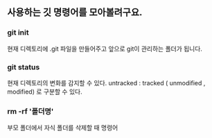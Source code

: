 ##  사용하는 깃 명령어를 모아볼려구요.

### git init 
현재 디렉토리에 .git 파일을 만들어주고 앞으로 git이 관리하는 폴더가 됩니다.

### git status
현재 디렉토리의 변화를 감지할 수 있다. untracked : tracked ( unmodified , modified) 로 구분할 수 있다.

### rm -rf '폴더명'
부모 폴더에서 자식 폴더를 삭제할 때 명령어 